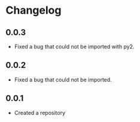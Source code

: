# Changelog

## 0.0.3

* Fixed a bug that could not be imported with py2.

## 0.0.2

* Fixed a bug that could not be imported.

## 0.0.1

* Created a repository

